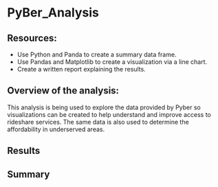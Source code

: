 # PyBer_Analysis

## Resources:

* Use Python and Panda to create a summary data frame.
* Use Pandas and Matplotlib to create a visualization via a line chart.
* Create a written report explaining the results.

## Overview of the analysis:

This analysis is being used to explore the data provided by Pyber so visualizations can be created to help understand and improve access to rideshare services. The same data is also used to determine the affordability in underserved areas.

## Results


## Summary